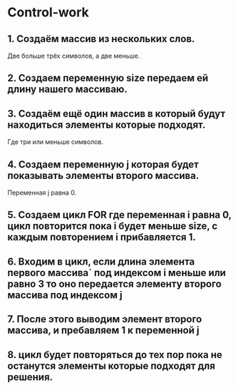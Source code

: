 # Control-work
## 1. Создаём массив из нескольких слов.
Две больше трёх символов, а две меньше.

## 2. Создаем переменную size передаем ей длину нашего массиваю.

## 3. Создаём ещё один массив в который будут находиться элементы которые подходят.
Где три или меньше символов.

## 4. Создаем переменную j которая будет показывать элементы второго массива.
Переменная j равна 0.

## 5. Создаем цикл FOR где переменная i равна 0, цикл повторится пока i будет меньше size, с каждым повторением i прибавляется 1.
## 6. Входим в цикл, если длина элемента первого массива` под индексом i меньше или равно 3 то оно передается элементу второго массива под индексом j

## 7. После этого выводим элемент второго массива, и пребавляем 1 к переменной j

## 8. цикл будет повторяться до тех пор пока не останутся элементы которые подходят для решения. 
